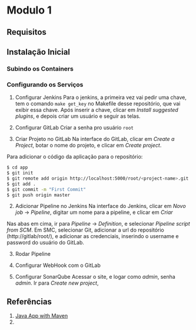 # Modulo 1

## Requisitos


## Instalação Inicial

### Subindo os Containers

### Configurando os Serviços

1. Configurar Jenkins
Para o jenkins, a primeira vez vai pedir uma chave, tem o comando
`make get_key` no Makefile desse repositório, que vai exibir essa chave.
Após inserir a chave, clicar em *Install suggested plugins*, e depois
criar um usuário e seguir as telas.

2. Configurar GitLab
Criar a senha pro usuário `root`

3. Criar Projeto no GitLab
Na interface do GitLab, clicar em *Create a Project*, botar o nome do
projeto, e clicar em *Create project*.

Para adicionar o código da aplicação para o repositório:
```bash
$ cd app
$ git init
$ git remote add origin http://localhost:5000/root/<project-name>.git
$ git add .
$ git commit -m "First Commit"
$ git push origin master
```

2. Adicionar Pipeline no Jenkins
Na interface do Jenkins, clicar em *Novo job* -> *Pipeline*, digitar um nome
para a pipeline, e clicar em *Criar*

Nas abas em cima, ir para *Pipeline* -> *Definition*, e selecionar
*Pipeline script from SCM*. Em SMC, selecionar Git, adicionar a
url do repositório (http://gitlab/root/<project-name>), e adicionar
as credenciais, inserindo o username e password do usuário
do GitLab.

3. Rodar Pipeline

4. Configurar WebHook com o GitLab

5. Configurar SonarQube
Acessar o site, e logar como *admin*, senha *admin*. Ir para *Create new project*,

## Referências
1. [Java App with Maven](https://www.jenkins.io/doc/tutorials/build-a-java-app-with-maven/)
2. 